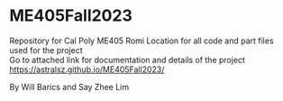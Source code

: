 # ME405Fall2023
 Repository for Cal Poly ME405 Romi
 Location for all code and part files used for the project\
 Go to attached link for documentation and details of the project\
 https://astralsz.github.io/ME405Fall2023/

  By Will Barics and Say Zhee Lim

